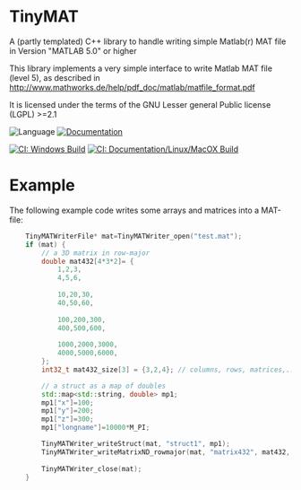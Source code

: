 # TinyMAT
A (partly templated) C++ library to handle writing simple Matlab(r) MAT file in Version "MATLAB 5.0" or higher

This library implements a very simple interface to write Matlab MAT file (level 5), as described in http://www.mathworks.de/help/pdf_doc/matlab/matfile_format.pdf

It is licensed under the terms of the GNU Lesser general Public license (LGPL) >=2.1


![Language](https://img.shields.io/github/languages/top/jkriege2/TinyMAT)
[![Documentation](https://img.shields.io/badge/documentation-online-blue)](http://jkriege2.github.io/TinyMAT/)

[![CI: Windows Build](https://img.shields.io/appveyor/ci/jkriege2/TinyMAT/master?label=CI%20Windows%20Build)](https://ci.appveyor.com/project/jkriege2/TinyMAT/branch/master) 
[![CI: Documentation/Linux/MacOX Build](https://img.shields.io/travis/jkriege2/TinyMAT/master?label=CI%3A%20Documentation%2FLinux%2FMacOX%20Build)](https://travis-ci.org/jkriege2/TinyMAT)

# Example
The following example code writes some arrays and matrices into a MAT-file:
```C++
	TinyMATWriterFile* mat=TinyMATWriter_open("test.mat");
	if (mat) {
		// a 3D matrix in row-major
		double mat432[4*3*2]= {
		    1,2,3,
			4,5,6,
			
			10,20,30,
			40,50,60,
			
			100,200,300,
			400,500,600,
			
			1000,2000,3000,
			4000,5000,6000,
		};
		int32_t mat432_size[3] = {3,2,4}; // columns, rows, matrices,...

		// a struct as a map of doubles
		std::map<std::string, double> mp1;
		mp1["x"]=100;
		mp1["y"]=200;
		mp1["z"]=300;
		mp1["longname"]=10000*M_PI;

		TinyMATWriter_writeStruct(mat, "struct1", mp1);
		TinyMATWriter_writeMatrixND_rowmajor(mat, "matrix432", mat432, mat432_size, 3);
		
		TinyMATWriter_close(mat);
	}
```
